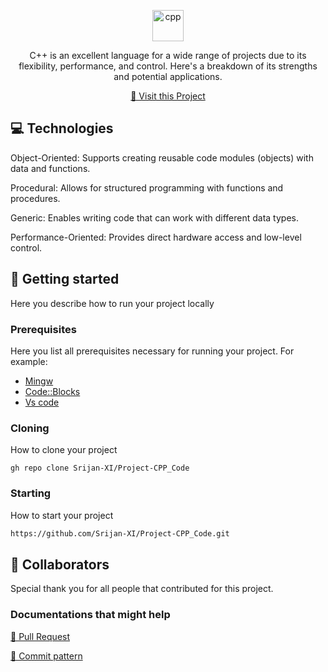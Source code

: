   <p align="center">                   
 <img align="top" alt="cpp" width="50px" src="https://skillicons.dev/icons?i=cpp" />
</p>
<p align="center">C++ is an excellent language for a wide range of projects due to its flexibility, performance, and control. Here's a breakdown of its strengths and potential applications.</p>


<p align="center">
<a href="https://github.com/Srijan-XI/C_CPP_Code_Creation">📱 Visit this Project</a>
</p>
 
<h2 id="technologies">💻 Technologies</h2>

Object-Oriented: Supports creating reusable code modules (objects) with data and functions.

Procedural: Allows for structured programming with functions and procedures.

Generic: Enables writing code that can work with different data types.

Performance-Oriented: Provides direct hardware access and low-level control.
 
<h2 id="started">🚀 Getting started</h2>

Here you describe how to run your project locally
 
<h3>Prerequisites</h3>

Here you list all prerequisites necessary for running your project. For example:

- [Mingw](https://sourceforge.net/projects/mingw/)
- [Code::Blocks](https://sourceforge.net/projects/codeblocks/)
- [Vs code](https://code.visualstudio.com/)
 
<h3>Cloning</h3>

How to clone your project

```gh repo clone Srijan-XI/Project-CPP_Code ```
 
<h3>Starting</h3>

How to start your project

```bash
https://github.com/Srijan-XI/Project-CPP_Code.git
```
 
<h2 id="colab">🤝 Collaborators</h2>

<p>Special thank you for all people that contributed for this project.
</p>
 
<h3>Documentations that might help</h3>

[📝 Pull Request](https://github.com/srijan1110/Project-C-plus/pulls)

[💾 Commit pattern](https://github.com/srijan1110/Project-C-plus/issues)
